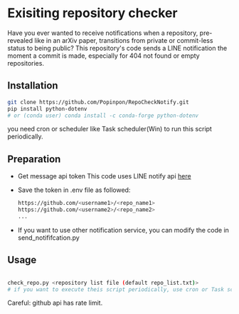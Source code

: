 # Exisiting repository checker

Have you ever wanted to receive notifications when a repository, pre-revealed like in an arXiv paper, transitions from private or commit-less status to being public? This repository's code sends a LINE notification the moment a commit is made, especially for 404 not found or empty repositories.


## Installation

```bash
git clone https://github.com/Popinpon/RepoCheckNotify.git
pip install python-dotenv
# or (conda user) conda install -c conda-forge python-dotenv 
```
you need cron or scheduler like Task scheduler(Win) to run this script periodically.

## Preparation
- Get message api token
     This code uses LINE notify api [here](https://notify-bot.line.me)
- Save the token in .env file as followed:

    ```bash
    https://github.com/<username1>/<repo_name1>
    https://github.com/<username2>/<repo_name2>
    ...
    ```

- If you want to use other notification service, you can modify the code in send_notififcation.py

## Usage
```bash

check_repo.py <repository list file (default repo_list.txt)>
# if you want to execute theis script periodically, use cron or Task scheduler
```
Careful: github api has rate limit.





<!-- ## License

Information about the license for your project. -->
